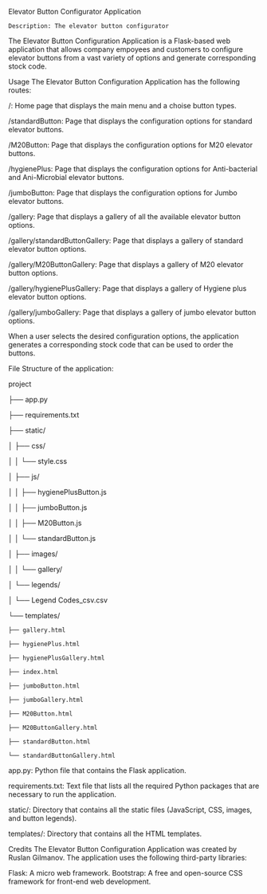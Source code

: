 Elevator Button Configurator Application

    Description: The elevator button configurator

The Elevator Button Configuration Application is a Flask-based web application that allows company empoyees and customers to configure elevator buttons from a vast variety of options and generate corresponding stock code.

Usage
The Elevator Button Configuration Application has the following routes:

/: Home page that displays the main menu and a choise button types.

/standardButton: Page that displays the configuration options for standard elevator buttons.

/M20Button: Page that displays the configuration options for M20 elevator buttons.

/hygienePlus: Page that displays the configuration options for Anti-bacterial and Ani-Microbial elevator buttons.

/jumboButton: Page that displays the configuration options for Jumbo elevator buttons.

/gallery: Page that displays a gallery of all the available elevator button options.

/gallery/standardButtonGallery: Page that displays a gallery of standard elevator button options.

/gallery/M20ButtonGallery: Page that displays a gallery of M20 elevator button options.

/gallery/hygienePlusGallery: Page that displays a gallery of Hygiene plus elevator button options.

/gallery/jumboGallery: Page that displays a gallery of jumbo elevator button options.

When a user selects the desired configuration options, the application generates a corresponding stock code that can be used to order the buttons.


File Structure of the application:

project

├── app.py

├── requirements.txt

├── static/

│   ├── css/

│   │   └── style.css

│   ├── js/

│   │   ├── hygienePlusButton.js

│   │   ├── jumboButton.js

│   │   ├── M20Button.js

│   │   └── standardButton.js

│   ├── images/

│   │   └── gallery/

│   └── legends/

│       └── Legend Codes_csv.csv

└── templates/

    ├── gallery.html
		
    ├── hygienePlus.html
		
    ├── hygienePlusGallery.html
		
    ├── index.html
		
    ├── jumboButton.html
		
    ├── jumboGallery.html
		
    ├── M20Button.html
		
    ├── M20ButtonGallery.html
		
    ├── standardButton.html
		
    └── standardButtonGallery.html
		

app.py: Python file that contains the Flask application.

requirements.txt: Text file that lists all the required Python packages that are necessary to run the application.

static/: Directory that contains all the static files (JavaScript, CSS, images, and button legends).

templates/: Directory that contains all the HTML templates.

Credits
The Elevator Button Configuration Application was created by Ruslan Gilmanov. The application uses the following third-party libraries:

Flask: A micro web framework.
Bootstrap: A free and open-source CSS framework for front-end web development.
